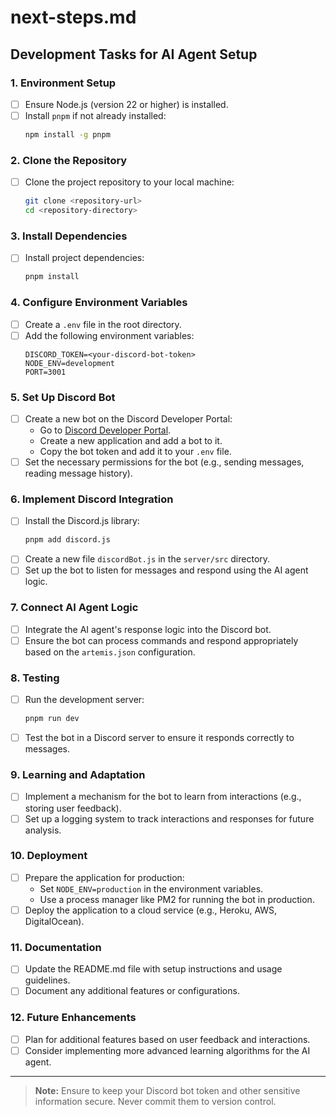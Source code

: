 # next-steps.md

## Development Tasks for AI Agent Setup

### 1. Environment Setup
- [ ] Ensure Node.js (version 22 or higher) is installed.
- [ ] Install `pnpm` if not already installed:
  ```bash
  npm install -g pnpm
  ```

### 2. Clone the Repository
- [ ] Clone the project repository to your local machine:
  ```bash
  git clone <repository-url>
  cd <repository-directory>
  ```

### 3. Install Dependencies
- [ ] Install project dependencies:
  ```bash
  pnpm install
  ```

### 4. Configure Environment Variables
- [ ] Create a `.env` file in the root directory.
- [ ] Add the following environment variables:
  ```plaintext
  DISCORD_TOKEN=<your-discord-bot-token>
  NODE_ENV=development
  PORT=3001
  ```

### 5. Set Up Discord Bot
- [ ] Create a new bot on the Discord Developer Portal:
  - Go to [Discord Developer Portal](https://discord.com/developers/applications).
  - Create a new application and add a bot to it.
  - Copy the bot token and add it to your `.env` file.
- [ ] Set the necessary permissions for the bot (e.g., sending messages, reading message history).

### 6. Implement Discord Integration
- [ ] Install the Discord.js library:
  ```bash
  pnpm add discord.js
  ```
- [ ] Create a new file `discordBot.js` in the `server/src` directory.
- [ ] Set up the bot to listen for messages and respond using the AI agent logic.

### 7. Connect AI Agent Logic
- [ ] Integrate the AI agent's response logic into the Discord bot.
- [ ] Ensure the bot can process commands and respond appropriately based on the `artemis.json` configuration.

### 8. Testing
- [ ] Run the development server:
  ```bash
  pnpm run dev
  ```
- [ ] Test the bot in a Discord server to ensure it responds correctly to messages.

### 9. Learning and Adaptation
- [ ] Implement a mechanism for the bot to learn from interactions (e.g., storing user feedback).
- [ ] Set up a logging system to track interactions and responses for future analysis.

### 10. Deployment
- [ ] Prepare the application for production:
  - Set `NODE_ENV=production` in the environment variables.
  - Use a process manager like PM2 for running the bot in production.
- [ ] Deploy the application to a cloud service (e.g., Heroku, AWS, DigitalOcean).

### 11. Documentation
- [ ] Update the README.md file with setup instructions and usage guidelines.
- [ ] Document any additional features or configurations.

### 12. Future Enhancements
- [ ] Plan for additional features based on user feedback and interactions.
- [ ] Consider implementing more advanced learning algorithms for the AI agent.

---

> **Note:** Ensure to keep your Discord bot token and other sensitive information secure. Never commit them to version control.
